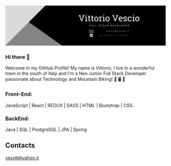 ![Image](./vittorio_vescio_gitHub_banner.png)

### Hi there 👋

Welcome in my GitHub Profile! My name is Vittorio, I live in a wonderful town in the south of Italy and I'm a Neo Junior Full Stack Developer passionate about Technology and Mountain Biking! :smiling_face_with_three_hearts: 	:desktop_computer: :bicyclist: 

### Front-End: 
JavaScript | React | REDUX | SASS | HTML | Bootstrap | CSS.

### BackEnd: 
Java | SQL | PostgreSQL | JPA | Spring 

## Contacts
vesvit@yahoo.it
<!--
**VittorioVescio92/VittorioVescio92** is a ✨ _special_ ✨ repository because its `README.md` (this file) appears on your GitHub profile.

Here are some ideas to get you started:

- 🔭 I’m currently working on ...
- 🌱 I’m currently learning ...
- 👯 I’m looking to collaborate on ...
- 🤔 I’m looking for help with ...
- 💬 Ask me about ...
- 📫 How to reach me: ...
- 😄 Pronouns: ...
- ⚡ Fun fact: ...
-->
